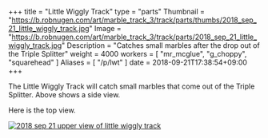 +++
title = "Little Wiggly Track"
type = "parts"
Thumbnail = "https://b.robnugen.com/art/marble_track_3/track/parts/thumbs/2018_sep_21_little_wiggly_track.jpg"
Image = "https://b.robnugen.com/art/marble_track_3/track/parts/2018_sep_21_little_wiggly_track.jpg"
Description = "Catches small marbles after the drop out of the Triple Splitter"
weight = 4000
workers = [
    "mr_mcglue",
    "g_choppy",
	"squarehead"
]
Aliases = [
    "/p/lwt"
]
date = 2018-09-21T17:38:54+09:00
+++

The Little Wiggly Track will catch small marbles that come out of the Triple Splitter.   Above shows a side view.

Here is the top view.

[![2018 sep 21 upper view of little wiggly track](//b.robnugen.com/art/marble_track_3/track/parts/thumbs/2018_sep_21_upper_view_of_little_wiggly_track.jpg)](//b.robnugen.com/art/marble_track_3/track/parts/2018_sep_21_upper_view_of_little_wiggly_track.jpg)
